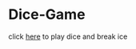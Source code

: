 # Dice-Game
<p>click <a href="https://adarshtiwariiit.github.io/Dice-Game/">here</a> to play dice and break ice</p>

